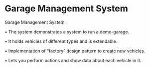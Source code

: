 # Garage Management System
Garage Management System

•	The system demonstrates a system to run a demo-garage. 

•	It holds vehicles of different types and is extendable.

•	Implementation of “factory” design pattern to create new vehicles.

•	Lets you perform actions and show data about each vehicle in it.
